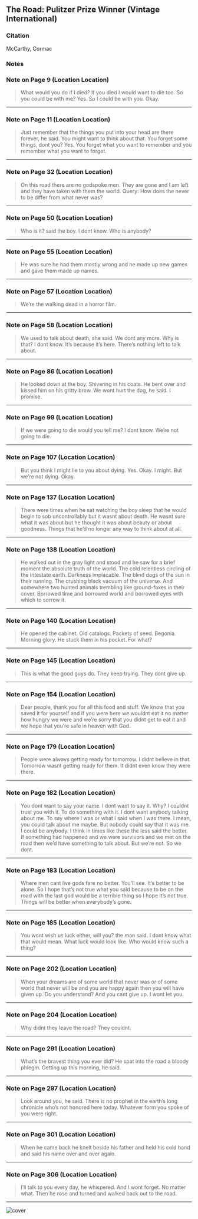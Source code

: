 ## The Road: Pulitzer Prize Winner (Vintage International)

### Citation
McCarthy, Cormac

### Notes

### Note on Page 9 (Location Location)
> What would you do if I died? If you died I would want to die too. So you could be with me? Yes. So I could be with you. Okay.

---

### Note on Page 11 (Location Location)
> Just remember that the things you put into your head are there forever, he said. You might want to think about that. You forget some things, dont you? Yes. You forget what you want to remember and you remember what you want to forget.

---

### Note on Page 32 (Location Location)
> On this road there are no godspoke men. They are gone and I am left and they have taken with them the world. Query: How does the never to be differ from what never was?

---

### Note on Page 50 (Location Location)
> Who is it? said the boy. I dont know. Who is anybody?

---

### Note on Page 55 (Location Location)
> He was sure he had them mostly wrong and he made up new games and gave them made up names.

---

### Note on Page 57 (Location Location)
> We’re the walking dead in a horror film.

---

### Note on Page 58 (Location Location)
> We used to talk about death, she said. We dont any more. Why is that? I dont know. It’s because it’s here. There’s nothing left to talk about.

---

### Note on Page 86 (Location Location)
> He looked down at the boy. Shivering in his coats. He bent over and kissed him on his gritty brow. We wont hurt the dog, he said. I promise.

---

### Note on Page 99 (Location Location)
> If we were going to die would you tell me? I dont know. We’re not going to die.

---

### Note on Page 107 (Location Location)
> But you think I might lie to you about dying. Yes. Okay. I might. But we’re not dying. Okay.

---

### Note on Page 137 (Location Location)
> There were times when he sat watching the boy sleep that he would begin to sob uncontrollably but it wasnt about death. He wasnt sure what it was about but he thought it was about beauty or about goodness. Things that he’d no longer any way to think about at all.

---

### Note on Page 138 (Location Location)
> He walked out in the gray light and stood and he saw for a brief moment the absolute truth of the world. The cold relentless circling of the intestate earth. Darkness implacable. The blind dogs of the sun in their running. The crushing black vacuum of the universe. And somewhere two hunted animals trembling like ground-foxes in their cover. Borrowed time and borrowed world and borrowed eyes with which to sorrow it.

---

### Note on Page 140 (Location Location)
> He opened the cabinet. Old catalogs. Packets of seed. Begonia. Morning glory. He stuck them in his pocket. For what?

---

### Note on Page 145 (Location Location)
> This is what the good guys do. They keep trying. They dont give up.

---

### Note on Page 154 (Location Location)
> Dear people, thank you for all this food and stuff. We know that you saved it for yourself and if you were here we wouldnt eat it no matter how hungry we were and we’re sorry that you didnt get to eat it and we hope that you’re safe in heaven with God.

---

### Note on Page 179 (Location Location)
> People were always getting ready for tomorrow. I didnt believe in that. Tomorrow wasnt getting ready for them. It didnt even know they were there.

---

### Note on Page 182 (Location Location)
> You dont want to say your name. I dont want to say it. Why? I couldnt trust you with it. To do something with it. I dont want anybody talking about me. To say where I was or what I said when I was there. I mean, you could talk about me maybe. But nobody could say that it was me. I could be anybody. I think in times like these the less said the better. If something had happened and we were survivors and we met on the road then we’d have something to talk about. But we’re not. So we dont.

---

### Note on Page 183 (Location Location)
> Where men cant live gods fare no better. You’ll see. It’s better to be alone. So I hope that’s not true what you said because to be on the road with the last god would be a terrible thing so I hope it’s not true. Things will be better when everybody’s gone.

---

### Note on Page 185 (Location Location)
> You wont wish us luck either, will you? the man said. I dont know what that would mean. What luck would look like. Who would know such a thing?

---

### Note on Page 202 (Location Location)
> When your dreams are of some world that never was or of some world that never will be and you are happy again then you will have given up. Do you understand? And you cant give up. I wont let you.

---

### Note on Page 204 (Location Location)
> Why didnt they leave the road? They couldnt.

---

### Note on Page 291 (Location Location)
> What’s the bravest thing you ever did? He spat into the road a bloody phlegm. Getting up this morning, he said.

---

### Note on Page 297 (Location Location)
> Look around you, he said. There is no prophet in the earth’s long chronicle who’s not honored here today. Whatever form you spoke of you were right.

---

### Note on Page 301 (Location Location)
> When he came back he knelt beside his father and held his cold hand and said his name over and over again.

---

### Note on Page 306 (Location Location)
> I’ll talk to you every day, he whispered. And I wont forget. No matter what. Then he rose and turned and walked back out to the road.

---



![cover](/writing/images/the_road.jpeg)
